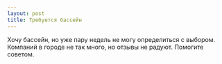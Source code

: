 ```yaml
---
layout: post 
title: Требуется бассейн 
--- 
```

Хочу бассейн, но уже пару недель не могу определиться с выбором. Компаний в городе не так много, но отзывы не радуют. Помогите советом.
